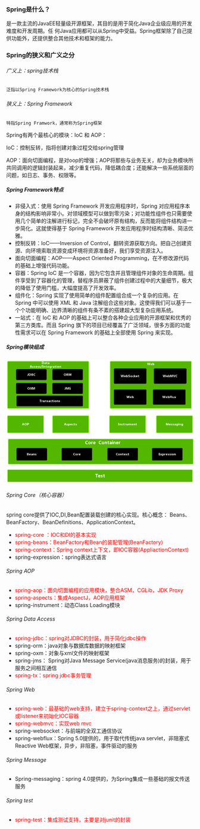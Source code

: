 ### Spring是什么？

是一款主流的JavaEE轻量级开源框架，其目的是用于简化Java企业级应用的开发难度和开发周期。任
何Java应用都可以从Spring中受益。Spring框架除了自己提供功能外，还提供整合其他技术和框架的能力。

### Spring的狭义和广义之分

###### 广义上：spring技术栈
	泛指以Spring Framework为核心的Spring技术栈

###### 狭义上：Spring Framework
	特指Spring Framwork，通常称为Spring框架

Spring有两个最核心的模块：IoC 和 AOP：

IoC：控制反转，指将创建对象过程交给spring管理

AOP：面向切面编程，是对oop的增强；AOP将那些与业务无关，却为业务模块所共同调用的逻辑封装起来，减少重复代码，降低耦合度；还能解决一些系统层面的问题，如日志、事务、权限等。

##### Spring Framework特点

- 非侵入式：使用 Spring Framework 开发应用程序时，Spring 对应用程序本身的结构影响非常小。对领域模型可以做到零污染；对功能性组件也只需要使用几个简单的注解进行标记，完全不会破坏原有结构，反而能将组件结构进一步简化。这就使得基于 Spring Framework 开发应用程序时结构清晰、简洁优雅。
- 控制反转：IoC——Inversion of Control，翻转资源获取方向。把自己创建资源、向环境索取资源变成环境将资源准备好，我们享受资源注入。
- 面向切面编程：AOP——Aspect Oriented Programming，在不修改源代码的基础上增强代码功能。
- 容器：Spring IoC 是一个容器，因为它包含并且管理组件对象的生命周期。组件享受到了容器化的管理，替程序员屏蔽了组件创建过程中的大量细节，极大的降低了使用门槛，大幅度提高了开发效率。
- 组件化：Spring 实现了使用简单的组件配置组合成一个复杂的应用。在 Spring 中可以使用 XML 和 Java 注解组合这些对象。这使得我们可以基于一个个功能明确、边界清晰的组件有条不紊的搭建超大型复杂应用系统。
- 一站式：在 IoC 和 AOP 的基础上可以整合各种企业应用的开源框架和优秀的第三方类库。而且 Spring 旗下的项目已经覆盖了广泛领域，很多方面的功能性需求可以在 Spring Framework 的基础上全部使用 Spring 来实现。

##### Spring模块组成
![image-2097896352](images/spring6/2097896352.png)

###### Spring Core（核心容器）

spring core提供了IOC,DI,Bean配置装载创建的核心实现。核心概念： Beans、BeanFactory、BeanDefinitions、ApplicationContext。

- <font color="#ff0000">spring-core ：IOC和DI的基本实现</font>
- <font color="#ff0000">spring-beans：BeanFactory和Bean的装配管理(BeanFactory)</font>
- <font color="#ff0000">spring-context：Spring context上下文，即IOC容器(AppliactionContext)</font>
- spring-expression：spring表达式语言

###### Spring AOP

- <font color="#ff0000">spring-aop：面向切面编程的应用模块，整合ASM，CGLib，JDK Proxy</font>
- <font color="#ff0000">spring-aspects：集成AspectJ，AOP应用框架</font>
- spring-instrument：动态Class Loading模块

###### Spring Data Access

- <font color="#ff0000">spring-jdbc：spring对JDBC的封装，用于简化jdbc操作</font>
- spring-orm：java对象与数据库数据的映射框架
- spring-oxm：对象与xml文件的映射框架
- spring-jms： Spring对Java Message Service(java消息服务)的封装，用于服务之间相互通信
- <font color="#ff0000">spring-tx：spring jdbc事务管理</font>

###### Spring Web

- <font color="#ff0000">spring-web：最基础的web支持，建立于spring-context之上，通过servlet或listener来初始化IOC容器</font>
- <font color="#ff0000">spring-webmvc：实现web mvc</font>
- spring-websocket：与前端的全双工通信协议
- spring-webflux：Spring 5.0提供的，用于取代传统java servlet，非阻塞式Reactive Web框架，异步，非阻塞，事件驱动的服务

###### Spring Message

- Spring-messaging：spring 4.0提供的，为Spring集成一些基础的报文传送服务

###### Spring test

- <font color="#ff0000">spring-test：集成测试支持，主要是对junit的封装</font>



